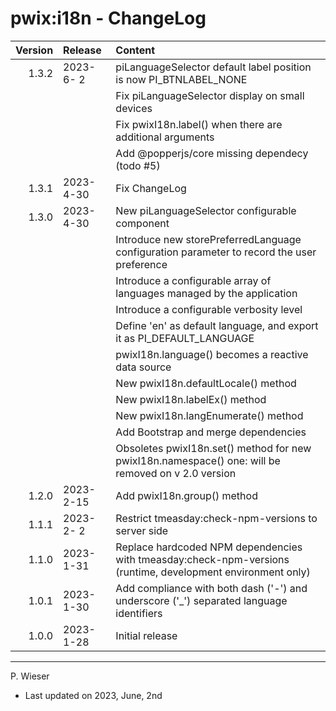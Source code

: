 # pwix:i18n - ChangeLog

| Version | Release    | Content |
| ---:    | :---       | :---    |
| 1.3.2   | 2023- 6- 2 | piLanguageSelector default label position is now PI_BTNLABEL_NONE |
|         |            | Fix piLanguageSelector display on small devices |
|         |            | Fix pwixI18n.label() when there are additional arguments |
|         |            | Add @popperjs/core missing dependecy (todo #5) |
| 1.3.1   | 2023- 4-30 | Fix ChangeLog |
| 1.3.0   | 2023- 4-30 | New piLanguageSelector configurable component |
|         |            | Introduce new storePreferredLanguage configuration parameter to record the user preference |
|         |            | Introduce a configurable array of languages managed by the application |
|         |            | Introduce a configurable verbosity level |
|         |            | Define 'en' as default language, and export it as PI_DEFAULT_LANGUAGE |
|         |            | pwixI18n.language() becomes a reactive data source |
|         |            | New pwixI18n.defaultLocale() method |
|         |            | New pwixI18n.labelEx() method |
|         |            | New pwixI18n.langEnumerate() method |
|         |            | Add Bootstrap and merge dependencies |
|         |            | Obsoletes pwixI18n.set() method for new pwixI18n.namespace() one: will be removed on v 2.0 version |
| 1.2.0   | 2023- 2-15 | Add pwixI18n.group() method |
| 1.1.1   | 2023- 2- 2 | Restrict tmeasday:check-npm-versions to server side |
| 1.1.0   | 2023- 1-31 | Replace hardcoded NPM dependencies with tmeasday:check-npm-versions (runtime, development environment only) |
| 1.0.1   | 2023- 1-30 | Add compliance with both dash ('-') and underscore ('_') separated language identifiers |
| 1.0.0   | 2023- 1-28 | Initial release |

---
P. Wieser
- Last updated on 2023, June, 2nd
